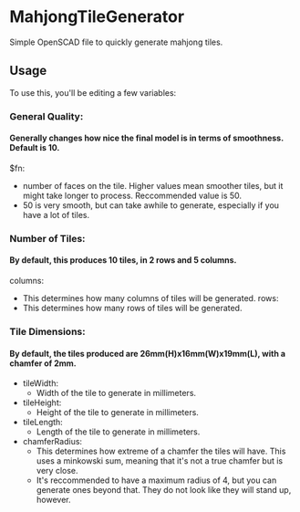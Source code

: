 # MahjongTileGenerator

Simple OpenSCAD file to quickly generate mahjong tiles.

## Usage

To use this, you'll be editing a few variables:
### General Quality:
#### Generally changes how nice the final model is in terms of smoothness. Default is 10.

$fn: 
- number of faces on the tile. Higher values mean smoother tiles, but it might take longer to process. Reccommended value is 50.
- 50 is very smooth, but can take awhile to generate, especially if you have a lot of tiles.

### Number of Tiles:
#### By default, this produces 10 tiles, in 2 rows and 5 columns.

columns: 
- This determines how many columns of tiles will be generated.
rows: 
- This determines how many rows of tiles will be generated.

### Tile Dimensions:
#### By default, the tiles produced are 26mm(H)x16mm(W)x19mm(L), with a chamfer of 2mm.

- tileWidth: 
  - Width of the tile to generate in millimeters.
- tileHeight: 
  - Height of the tile to generate in millimeters.
- tileLength: 
  - Length of the tile to generate in millimeters.
- chamferRadius: 
  - This determines how extreme of a chamfer the tiles will have. This uses a minkowski sum, meaning that it's not a true chamfer but is very close.
  - It's reccommended to have a maximum radius of 4, but you can generate ones beyond that. They do not look like they will stand up, however.
